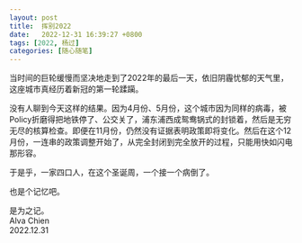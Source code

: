 ```yaml
---
layout: post
title:  挥别2022
date:   2022-12-31 16:39:27 +0800
tags: [2022, 杨过]
categories: [随心随笔]
---
```


当时间的巨轮缓慢而坚决地走到了2022年的最后一天，依旧阴霾忧郁的天气里，这座城市真经历着新冠的第一轮蹂躏。

没有人聊到今天这样的结果。因为4月份、5月份，这个城市因为同样的病毒，被Policy折磨得把地铁停了、公交关了，浦东浦西成鸳鸯锅式的封锁着，然后是无穷无尽的核算检查。即便在11月份，仍然没有证据表明政策即将变化。然后在这个12月份，一连串的政策调整开始了，从完全封闭到完全放开的过程，只能用快如闪电那形容。

于是乎，一家四口人，在这个圣诞周，一个接一个病倒了。

也是个记忆吧。


是为之记。    
Alva Chien    
2022.12.31  